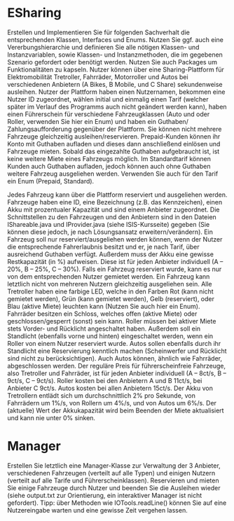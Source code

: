 # ESharing 

Erstellen und Implementieren Sie für folgenden Sachverhalt die entsprechenden Klassen,
Interfaces und Enums. Nutzen Sie ggf. auch eine Vererbungshierarchie und definieren Sie alle
nötigen Klassen- und Instanzvariablen, sowie Klassen- und Instanzmethoden, die im
gegebenen Szenario gefordert oder benötigt werden. Nutzen Sie auch Packages um
Funktionalitäten zu kapseln.
Nutzer können über eine Sharing-Plattform für Elektromobilität Tretroller, Fahrräder,
Motorroller und Autos bei verschiedenen Anbietern (A Bikes, B Mobile, und C Share)
sekundenweise ausleihen.
Nutzer der Plattform haben einen Nutzernamen, bekommen eine Nutzer ID zugeordnet,
wählen initial und einmalig einen Tarif (welcher später im Verlauf des Programms auch nicht
geändert werden kann), haben einen Führerschein für verschiedene Fahrzeugklassen (Auto
und oder Roller, verwenden Sie hier ein Enum) und haben ein Guthaben/
Zahlungsaufforderung gegenüber der Plattform. Sie können nicht mehrere Fahrzeuge
gleichzeitig ausleihen/reservieren.
Prepaid-Kunden können ihr Konto mit Guthaben aufladen und dieses dann anschließend
einlösen und Fahrzeuge mieten. Sobald das eingezahlte Guthaben aufgebraucht ist, ist keine
weitere Miete eines Fahrzeugs möglich. Im Standardtarif können Kunden auch Guthaben
aufladen, jedoch können auch ohne Guthaben weitere Fahrzeug ausgeliehen werden.
Verwenden Sie auch für den Tarif ein Enum (Prepaid, Standard).

Jedes Fahrzeug kann über die Plattform reserviert und ausgeliehen werden. Fahrzeuge haben
eine ID, eine Bezeichnung (z.B. das Kennzeichen), einen Akku mit prozentualer Kapazität und
sind einem Anbieter zugeordnet. Die Schnittstellen zu den Fahrzeugen und den Anbietern
sind in den Dateien IShareable.java und IProvider.java (siehe ISIS-Kursseite) gegeben (Sie
können diese jedoch, je nach Lösungsansatz erweitern/verändern). Ein Fahrzeug soll nur
reserviert/ausgeliehen werden können, wenn der Nutzer die entsprechende Fahrerlaubnis
besitzt und er, je nach Tarif, über ausreichend Guthaben verfügt. Außerdem muss der Akku
eine gewisse Restkapazität (in %) aufweisen. Diese ist für jeden Anbieter individuell (A – 20%,
B – 25%, C – 30%). Falls ein Fahrzeug reserviert wurde, kann es nur von dem entsprechenden
Nutzer gemietet werden. Ein Fahrzeug kann letztlich nicht von mehreren Nutzern gleichzeitig
ausgeliehen sein.
Alle Tretroller haben eine farbige LED, welche in den Farben Rot (kann nicht gemietet
werden), Grün (kann gemietet werden), Gelb (reserviert), oder Blau (aktive Miete) leuchten
kann (Nutzen Sie auch hier ein Enum).
Fahrräder besitzen ein Schloss, welches offen (aktive Miete) oder geschlossen/gesperrt
(sonst) sein kann.
Roller müssen bei aktiver Miete stets Vorder- und Rücklicht angeschaltet haben. Außerdem
soll ein Standlicht (ebenfalls vorne und hinten) eingeschaltet werden, wenn ein Roller von
einem Nutzer reserviert wurde.
Autos sollen ebenfalls durch ihr Standlicht eine Reservierung kenntlich machen
(Scheinwerfer und Rücklicht sind nicht zu berücksichtigen). Auch Autos können, ähnlich wie
Fahrräder, abgeschlossen werden.
Der reguläre Preis für führerscheinfreie Fahrzeuge, also Tretroller und Fahrräder, ist für jeden
Anbieter individuell (A – 8ct/s, B – 9ct/s, C – 9ct/s). Roller kosten bei den Anbietern A und B
11ct/s, bei Anbieter C 9ct/s. Autos kosten bei allen Anbietern 15ct/s.
Der Akku von Tretrollern entlädt sich um durchschnittlich 2% pro Sekunde, von Fahrrädern
um 1%/s, von Rollern um 4%/s, und von Autos um 6%/s. Der (aktuelle) Wert der
Akkukapazität wird beim Beenden der Miete aktualisiert und kann nie unter 0% sinken.

# Manager
Erstellen Sie letztlich eine Manager-Klasse zur Verwaltung der 3 Anbieter, verschiedenen
Fahrzeugen (verteilt auf alle Typen) und einigen Nutzern (verteilt auf alle Tarife und
Führerscheinklassen). Reservieren und mieten Sie einige Fahrzeuge durch Nutzer und
beenden Sie die Ausleihen wieder (siehe output.txt zur Orientierung, ein interaktiver
Manager ist nicht gefordert). Tipp: über Methoden wie IOTools.readLine() können Sie auf
eine Nutzereingabe warten und eine gewisse Zeit vergehen lassen.
